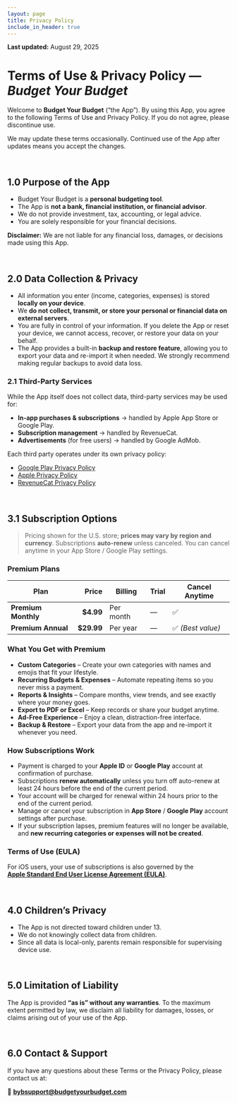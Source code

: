 ```yaml
---
layout: page
title: Privacy Policy
include_in_header: true
---
```


**Last updated:** August 29, 2025

# Terms of Use & Privacy Policy — _Budget Your Budget_

Welcome to **Budget Your Budget** (“the App”). By using this App, you agree to the following Terms of Use and Privacy Policy. If you do not agree, please discontinue use.

We may update these terms occasionally. Continued use of the App after updates means you accept the changes.

<br>

## 1.0 Purpose of the App

- Budget Your Budget is a **personal budgeting tool**.
- The App is **not a bank, financial institution, or financial advisor**.
- We do not provide investment, tax, accounting, or legal advice.
- You are solely responsible for your financial decisions.

**Disclaimer:** We are not liable for any financial loss, damages, or decisions made using this App.

<br>

## 2.0 Data Collection & Privacy

- All information you enter (income, categories, expenses) is stored **locally on your device**.
- We **do not collect, transmit, or store your personal or financial data on external servers**.
- You are fully in control of your information. If you delete the App or reset your device, we cannot access, recover, or restore your data on your behalf.
- The App provides a built-in **backup and restore feature**, allowing you to export your data and re-import it when needed. We strongly recommend making regular backups to avoid data loss.

### 2.1 Third-Party Services

While the App itself does not collect data, third-party services may be used for:

- **In-app purchases & subscriptions** → handled by Apple App Store or Google Play.
- **Subscription management** → handled by RevenueCat.
- **Advertisements** (for free users) → handled by Google AdMob.

Each third party operates under its own privacy policy:

- [Google Play Privacy Policy](https://policies.google.com/privacy)
- [Apple Privacy Policy](https://www.apple.com/legal/privacy/)
- [RevenueCat Privacy Policy](https://www.revenuecat.com/privacy)

<br>

## 3.1 Subscription Options

> Pricing shown for the U.S. store; **prices may vary by region and currency**. Subscriptions **auto-renew** unless canceled. You can cancel anytime in your App Store / Google Play settings.

### Premium Plans

| Plan                |      Price | Billing   | Trial | Cancel Anytime    |
| ------------------- | ---------: | --------- | ----- | ----------------- |
| **Premium Monthly** |  **$4.99** | Per month | —     | ✅                |
| **Premium Annual**  | **$29.99** | Per year  | —     | ✅ _(Best value)_ |

### What You Get with Premium

- **Custom Categories** – Create your own categories with names and emojis that fit your lifestyle.
- **Recurring Budgets & Expenses** – Automate repeating items so you never miss a payment.
- **Reports & Insights** – Compare months, view trends, and see exactly where your money goes.
- **Export to PDF or Excel** – Keep records or share your budget anytime.
- **Ad-Free Experience** – Enjoy a clean, distraction-free interface.
- **Backup & Restore** – Export your data from the app and re-import it whenever you need.

### How Subscriptions Work

- Payment is charged to your **Apple ID** or **Google Play** account at confirmation of purchase.
- Subscriptions **renew automatically** unless you turn off auto-renew at least 24 hours before the end of the current period.
- Your account will be charged for renewal within 24 hours prior to the end of the current period.
- Manage or cancel your subscription in **App Store** / **Google Play** account settings after purchase.
- If your subscription lapses, premium features will no longer be available, and **new recurring categories or expenses will not be created**.

### Terms of Use (EULA)

For iOS users, your use of subscriptions is also governed by the  
[**Apple Standard End User License Agreement (EULA)**](https://www.apple.com/legal/internet-services/itunes/dev/stdeula/).

<br>

## 4.0 Children’s Privacy

- The App is not directed toward children under 13.
- We do not knowingly collect data from children.
- Since all data is local-only, parents remain responsible for supervising device use.

<br>

## 5.0 Limitation of Liability

The App is provided **“as is” without any warranties**. To the maximum extent permitted by law, we disclaim all liability for damages, losses, or claims arising out of your use of the App.

<br>

## 6.0 Contact & Support

If you have any questions about these Terms or the Privacy Policy, please contact us at:

📧 **bybsupport@budgetyourbudget.com**
